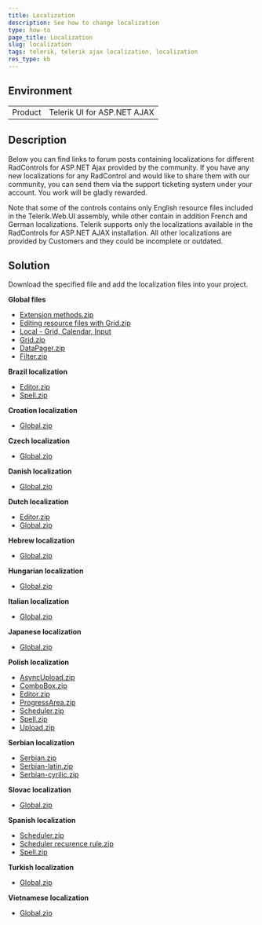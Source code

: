 ```yaml
---
title: Localization
description: See how to change localization
type: how-to
page_title: Localization
slug: localization
tags: telerik, telerik ajax localization, localization
res_type: kb
---
```


## Environment

<table>
	<tbody>
		<tr>
			<td>Product</td>
			<td>Telerik UI for ASP.NET AJAX</td>
		</tr>
	</tbody>
</table>


## Description

Below you can find links to forum posts containing localizations for different RadControls for ASP.NET Ajax provided by the community.
If you have any new localizations for any RadControl and would like to share them with our community, you can send them via the support ticketing system under your account. You work will be gladly rewarded.

Note that some of the controls contains only English resource files included in the Telerik.Web.UI assembly, while other contain in addition French and German localizations. Telerik supports only the localizations available in the RadControls for ASP.NET AJAX installation. All other localizations are provided by Customers and they could be incomplete or outdated.

## Solution

Download the specified file and add the localization files into your project.

**Global files**

- [Extension methods.zip](files/Code-behind%20localization%20using%20extension%20methods%20(via%20ResourceManager).zip) <br />
- [Editing resource files with Grid.zip](files/editing%20resource%20files%20with%20Grid.zip) <br />
- [Local - Grid, Calendar, Input](files/local%20=%20grid,%20calendar,%20input.zip)
- [Grid.zip](files/global%20resources%20for%20Grid.zip) <br />
- [DataPager.zip](files/global%20-%20data%20pager.zip) <br />
- [Filter.zip](files/global%20-%20filter.zip) <br />

**Brazil localization**

- [Editor.zip](files/brazil%20-%20editor.zip) <br />
- [Spell.zip](files/brazil%20-%20spell.zip) <br />

**Croation localization**

- [Global.zip](files/croatian.zip) <br />

**Czech localization**

- [Global.zip](files/czech.zip) <br />

**Danish localization**

- [Global.zip](files/danish.zip) <br />

**Dutch localization**

- [Editor.zip](files/dutch%20-%20editor.zip) <br />
- [Global.zip](files/dutch.zip) <br />

**Hebrew localization**

- [Global.zip](files/hebrew.zip) <br />

**Hungarian localization**

- [Global.zip](files/hungarian.zip) <br />

**Italian localization**

- [Global.zip](files/italian.zip) <br />

**Japanese localization**

- [Global.zip](files/japanesse.zip) <br />

**Polish localization**

- [AsyncUpload.zip](files/polish%20-%20asyncupload.zip) <br />
- [ComboBox.zip](files/polish%20-%20combobox.zip) <br />
- [Editor.zip](files/polish%20-%20editor.zip) <br />
- [ProgressArea.zip](files/polish%20-%20progressArea.zip) <br />
- [Scheduler.zip](files/polish%20-%20scheduler.zip) <br />
- [Spell.zip](files/polish%20-%20spell.zip) <br />
- [Upload.zip](files/polish%20-%20upload.zip) <br />

**Serbian localization**

- [Serbian.zip](files/serbian.zip) <br />
- [Serbian-latin.zip](files/serbian%20-%20latin.zip) <br />
- [Serbian-cyrilic.zip](files/serbiann%20-%20cyrilic.zip) <br />

**Slovac localization**

- [Global.zip](files/slovac.zip) <br />

**Spanish localization**

- [Scheduler.zip](files/spanish%20-%20scheduler.zip) <br />
- [Scheduler recurence rule.zip](files/spanish%20-%20scheduler%20recurence%20rule.zip) <br />
- [Spell.zip](files/spanish%20-%20spell.rar) <br />

**Turkish localization**

- [Global.zip](files/turkish.zip) <br />

**Vietnamese localization**

- [Global.zip](files/vietnamese.rar) <br />




  